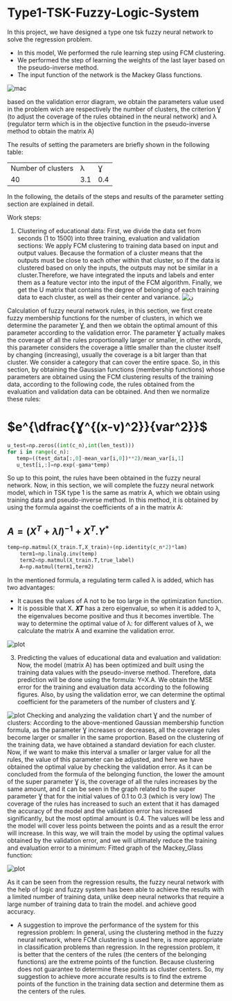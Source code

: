 # Type1-TSK-Fuzzy-Logic-System
In this project, we have designed a type one tsk fuzzy neural network to solve the regression problem.
- In this model, We performed the rule learning step using FCM clustering.
- We performed the step of learning the weights of the last layer based on the pseudo-inverse method.
- The input function of the network is the Mackey Glass functions.

![mac](https://user-images.githubusercontent.com/115353236/200356432-d7d5f0cc-a742-44c0-827e-b99fe4401e49.PNG)


based on the validation error diagram, we obtain the parameters value used in the problem wich are respectively the number of clusters, the criterion Ɣ (to adjust the coverage of the rules obtained in the neural network) and λ (regulator term which is in the objective function in the pseudo-inverse method to obtain the matrix A)

The results of setting the parameters are briefly shown in the following table:

<table>
  <tr>
    <td>Number of clusters</td>
    <td>λ</td>
    <td>Ɣ</td>
  </tr>
  <tr>
    <td>40</td>
    <td>3.1</td>
    <td>0.4</td>
  </tr>
</table>
  
In the following, the details of the steps and results of the parameter setting section are explained
 in detail.


Work steps:
1. Clustering of educational data:
First, we divide the data set from seconds (1 to 1500) into three training, evaluation and validation sections:
We apply FCM clustering to training data based on input and output values. Because the formation of a cluster means that the outputs
must be close to each other within that cluster, so if the data is clustered based on only the inputs, the outputs may not be similar
in a cluster.Therefore, we have integrated the inputs and labels and enter them as a feature vector into the input of the FCM algorithm.
Finally, we get the U matrix that contains the degree of belonging of each training data to each cluster, as well as their center and variance.
![ن](https://user-images.githubusercontent.com/115353236/200360717-3327c779-ef33-429d-99c1-9c9697703c5a.PNG)


Calculation of fuzzy neural network rules, in this section, we first create fuzzy membership functions for the number of clusters, in which we determine the parameter Ɣ, and then we obtain the optimal amount of this parameter according to the validation error.
The parameter Ɣ actually makes the coverage of all the rules proportionally larger or smaller, in other words, this parameter considers the coverage a little smaller than the cluster itself by changing (increasing), usually the coverage is a bit larger than that cluster. We consider a category that can cover the entire space.
So, in this section, by obtaining the Gaussian functions (membership functions) whose parameters are obtained using the FCM clustering results of the training data, according to the following code, the rules obtained from the evaluation and validation data can be obtained.
And then we normalize these rules:

# $e^{\dfrac{Ɣ^{(x-v)^2}}{var^2}}$


```python
u_test=np.zeros((int(c_n),int(len_test)))
for i in range(c_n):
   temp=((test_data[:,0]-mean_var[i,0])**2)/mean_var[i,1]
   u_test[i,:]=np.exp(-gama*temp)

```
So up to this point, the rules have been obtained in the fuzzy neural network.
Now, in this section, we will complete the fuzzy neural network model, which in TSK type 1 is the same as matrix A, 
which we obtain using training data and pseudo-inverse method. In this method, it is obtained by using the formula 
against the coefficients of a in the matrix A:

## $A={(X^T+λI)}^{-1} +X^T.Y^*$

```python
temp=np.matmul(X_train.T,X_train)+(np.identity(c_n*2)*lam)
    term1=np.linalg.inv(temp)
    term2=np.matmul(X_train.T,true_label)
    A=np.matmul(term1,term2)

```
In the mentioned formula, a regulating term called λ is added, which has two advantages:
- It causes the values of A not to be too large in the optimization function.
- It is possible that X. 𝑿𝑻 has a zero eigenvalue, so when it is added to λ, 
the eigenvalues become positive and thus it becomes invertible.
The way to determine the optimal value of λ: for different values of λ, we calculate the matrix A and examine the validation error.

![plot](https://user-images.githubusercontent.com/115353236/200554870-903e911e-8638-47d0-9d20-9ce626a625f3.PNG)

3. Predicting the values of educational data and evaluation and validation:
Now, the model (matrix A) has been optimized and built using the training data values with the pseudo-inverse method. Therefore, data prediction will be done using the formula: Y=X.A.
We obtain the MSE error for the training and evaluation data according to the following figures. Also, by using the validation error, we can determine the optimal coefficient for the parameters of the number of clusters and Ɣ.

![plot](https://user-images.githubusercontent.com/115353236/200556294-94693856-c0cc-43cd-a84d-0d9f118d4627.PNG)
Checking and analyzing the validation chart Ɣ and the number of clusters:
According to the above-mentioned Gaussian membership function formula, as the parameter Ɣ increases or decreases, all the coverage rules become larger or smaller in the same proportion. Based on the clustering of the training data, we have obtained a standard deviation for each cluster. Now, if we want to make this interval a smaller or larger value for all the rules, the value of this parameter can be adjusted, and here we have obtained the optimal value by checking the validation error.
As it can be concluded from the formula of the belonging function, the lower the amount of the super parameter Ɣ is, the coverage of all the rules increases by the same amount, and it can be seen in the graph related to the super parameter Ɣ that for the initial values of 0.1 to 0.3 (which is very low) The coverage of the 
rules has increased to such an extent that it has damaged the accuracy of the model and the validation error has increased significantly, but the most optimal amount is 0.4. The values will be less and the model will cover less points between the points and as a result the error will increase.
In this way, we will train the model by using the optimal values obtained by the validation error, and we will ultimately reduce the training and evaluation error 
to a minimum: 
Fitted graph of the Mackey_Glass function:

![plot](https://user-images.githubusercontent.com/115353236/200562044-3d1c0ebc-8a75-4a11-aec8-f24614b578d4.PNG)

As it can be seen from the regression results, the fuzzy neural network with the help of logic and fuzzy system has been able to achieve the results with a limited number of training data, unlike deep neural networks that require a large number of training data to train the model. and achieve good accuracy.

- A suggestion to improve the performance of the system for this regression problem:
In general, using the clustering method in the fuzzy neural network, where FCM clustering is used here, is more appropriate in classification problems than regression.
In the regression problem, it is better that the centers of the rules (the centers of the belonging functions) are the extreme points of the function. Because clustering does not guarantee to determine these points as cluster centers. So, my suggestion to achieve more accurate results is to find the extreme points of the function in the training data section and determine them as the centers of the rules.
    

